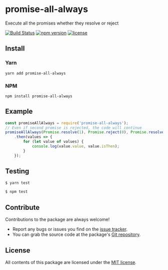 # promise-all-always
Execute all the promises whether they resolve or reject

[![Build Status](https://travis-ci.org/OsoianMarcel//promise-all-always.svg?branch=master)](https://travis-ci.org/OsoianMarcel/promise-all-always)
[![npm version](https://img.shields.io/npm/v/react.svg?style=flat)](https://www.npmjs.com/package/promise-all-always)
[![license](https://img.shields.io/github/license/mashape/apistatus.svg)](https://github.com/OsoianMarcel/promise-all-always/blob/master/LICENSE)

## Install

### Yarn
```
yarn add promise-all-always
```

### NPM
```
npm install promise-all-always
```

## Example
```js
const promiseAllAlways = require('promise-all-always');
// Even if second promise is rejected, the code will continue
promiseAllAlways(Promise.resolve(1), Promise.reject(0), Promise.resolve('done'))
	.then(values => {
		for (let value of values) {
			console.log(value.value, value.isThen);
		}
	});
```

## Testing

```bash
$ yarn test
```

```bash
$ npm test
```

## Contribute

Contributions to the package are always welcome!

* Report any bugs or issues you find on the [issue tracker].
* You can grab the source code at the package's [Git repository].


## License

All contents of this package are licensed under the [MIT license].

[issue tracker]: https://github.com/OsoianMarcel/promise-all-always/issues
[Git repository]: https://github.com/OsoianMarcel/promise-all-always
[MIT license]: LICENSE
